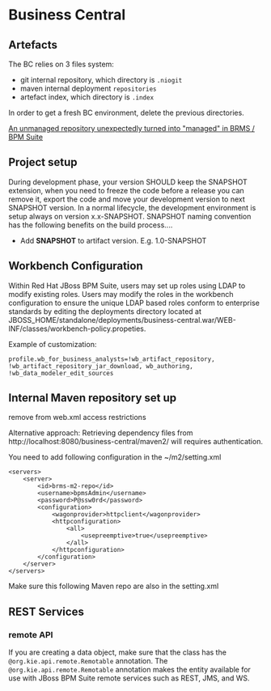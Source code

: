# Business Central

## Artefacts

The BC relies on 3 files system:

- git internal repository, which directory is `.niogit`
- maven internal deployment `repositories`
- artefact index, which directory is `.index`

In order to get a fresh BC environment, delete the previous directories.

[An unmanaged repository unexpectedly turned into "managed" in BRMS / BPM Suite](https://access.redhat.com/solutions/2999391)

## Project setup
During development phase, your version SHOULD keep the SNAPSHOT extension, when you need to freeze the code before a release you can remove it, export the code and move your development version to next SNAPSHOT version. In a normal lifecycle, the development environment is setup always on version x.x-SNAPSHOT. SNAPSHOT naming convention has the following benefits on the build process....

- Add **SNAPSHOT** to artifact version. E.g. 1.0-SNAPSHOT

## Workbench Configuration

Within Red Hat JBoss BPM Suite, users may set up roles using LDAP to modify existing roles. Users may modify the roles in the workbench configuration to ensure the unique LDAP based roles conform to enterprise standards by editing the deployments directory located at JBOSS_HOME/standalone/deployments/business-central.war/WEB-INF/classes/workbench-policy.propeties.

Example of customization:

    profile.wb_for_business_analysts=!wb_artifact_repository, !wb_artifact_repository_jar_download, wb_authoring, !wb_data_modeler_edit_sources

## Internal Maven repository set up

remove from web.xml access restrictions


Alternative approach:
Retrieving dependency files from http://localhost:8080/business-central/maven2/ will requires authentication.

You need to add following configuration in the ~/m2/setting.xml

    <servers>
        <server>
            <id>brms-m2-repo</id>
            <username>bpmsAdmin</username>
            <password>P@ssw0rd</password>
            <configuration>
                <wagonprovider>httpclient</wagonprovider>
                <httpconfiguration>
                    <all>
                        <usepreemptive>true</usepreemptive>
                    </all>
                </httpconfiguration>
            </configuration>
        </server>
    </servers>

Make sure this following Maven repo are also in the setting.xml

## REST Services


### remote API

If you are creating a data object, make sure that the class has the `@org.kie.api.remote.Remotable` annotation. The `@org.kie.api.remote.Remotable` annotation makes the entity available for use with JBoss BPM Suite remote services such as REST, JMS, and WS.
